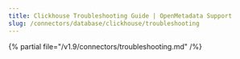 ```yaml
---
title: Clickhouse Troubleshooting Guide | OpenMetadata Support
slug: /connectors/database/clickhouse/troubleshooting
---
```


{% partial file="/v1.9/connectors/troubleshooting.md" /%}
